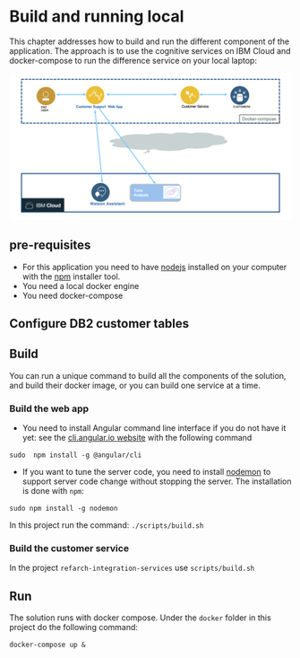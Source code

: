 # Build and running local

This chapter addresses how to build and run the different component of the application. The approach is to use the cognitive services on IBM Cloud and docker-compose to run the difference service on your local laptop:

![](local-env.png)

## pre-requisites

* For this application you need to have [nodejs](https://nodejs.org/en/) installed on your computer with the [npm](https://www.npmjs.com/) installer tool.
* You need a local docker engine
* You need docker-compose

## Configure DB2 customer tables

## Build

You can run a unique command to build all the components of the solution, and build their docker image, or you can build one service at a time. 

### Build the web app

* You need to install Angular command line interface if you do not have it yet: see the [cli.angular.io website](http://cli.angular.io) with the following command

 ```
 sudo  npm install -g @angular/cli
 ```

* If you want to tune the server code, you need to install [nodemon](https://nodemon.io/) to support server code change without stopping the server. The installation is done with `npm`:
```
sudo npm install -g nodemon
```

In this project run the command: `./scripts/build.sh`


### Build the customer service

In the project `refarch-integration-services` use `scripts/build.sh`

## Run

The solution runs with docker compose. Under the `docker` folder in this project do the following command:

```shell
docker-compose up &
```

